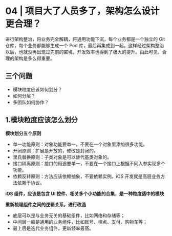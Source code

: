 # 04 | 项目大了人员多了，架构怎么设计更合理？
进行架构整治，将业务完全解耦，将通用功能下沉，每个业务都是一个独立的 Git 仓库，每个业务都能够生成一个 Pod 库，最后再集成到一起。这样经过架构整治以后，也就没再出现过先前的窘境，开发效率也得到了极大的提升。由此可见，合理的架构是多么得重要。

## 三个问题
+ 模块粒度应该如何划分？
+ 如何分层？
+ 多团队如何协作？

## 1.模块粒度应该怎么划分
**模块划分五个原则**
+ 单一功能原则：对象功能要单一，不要在一个对象里添加很多功能。
+ 开闭原则：扩展是开放的，修改是封闭的。
+ 里氏替换原则：子类对象是可以替代基类对象的。
+ 接口隔离原则：接口的用途要单一，不要在一个接口上根据不同入参实现多个功能。
+ 依赖反转原则：方法应该依赖抽象，不要依赖实例。iOS 开发就是高层业务方法依赖于协议。

**iOS 组件，应该是包含 UI 控件、相关多个小功能的合集，是一种粒度适中的模块**

**重新梳理组件之间的逻辑关系，进行改造**
+ 底层可以是与业务无关的基础组件，比如网络和存储等；
+ 中间层一般是通用的业务组件，比如账号、埋点、支付、购物车等；
+ 最上层是迭代业务组件，更新频率最高。
